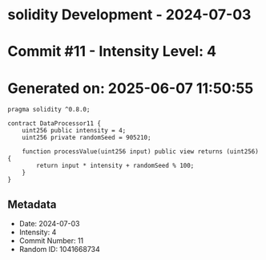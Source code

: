 ﻿# solidity Development - 2024-07-03
# Commit #11 - Intensity Level: 4
# Generated on: 2025-06-07 11:50:55
```solidity
pragma solidity ^0.8.0;

contract DataProcessor11 {
    uint256 public intensity = 4;
    uint256 private randomSeed = 905210;

    function processValue(uint256 input) public view returns (uint256) {
        return input * intensity + randomSeed % 100;
    }
}
```
## Metadata
- Date: 2024-07-03
- Intensity: 4
- Commit Number: 11
- Random ID: 1041668734
